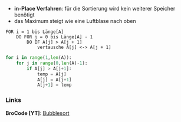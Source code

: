 - **in-Place Verfahren**: für die Sortierung wird kein weiterer Speicher benötigt
- das Maximum steigt wie eine Luftblase nach oben

```pseudo title="Pseudocode"
FOR i = 1 bis Länge[A]
    DO FOR j = 0 bis Länge[A] - 1
        DO IF A[j] > A[j + 1]
            vertausche A[j] <-> A[j + 1]
```

```python title="Bubblesort in Python"
for i in range(1,len(A)):
    for j in range(0,len(A)-1):
        if A[j] > A[j+1]:
            temp = A[j]
            A[j] = A[j+1]
            A[j+1] = temp
```

### Links
**BroCode [YT]**: [Bubblesort](https://www.youtube.com/watch?v=Dv4qLJcxus8&list=PLZPZq0r_RZON1eaqfafTnEexRzuHbfZX8&index=12&t=7s&pp=iAQB)